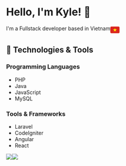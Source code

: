 # Hello, I'm Kyle! 👋

 <div style="display: flex;">
 <span>I'm a Fullstack developer based in Vietnam</span>
  <img align=bottom src="https://raw.githubusercontent.com/phieule2024/phieule2024/5b25793793916496c3a5cb913232f1a8d2389d98/vn-icon.svg" alt="flag" height="25px" style"vertical-align: bottom;">
</div>

## 🔧 Technologies & Tools

### Programming Languages

- PHP
- Java
- JavaScript
- MySQL

### Tools & Frameworks

- Laravel
- CodeIgniter
- Angular
- React
<div align="center">
  <div style="display: flex;">
    <img src="https://github-readme-stats.vercel.app/api/top-langs/?username=anuraghazra&layout=compact&show_icons=true&title_color=ffffff&icon_color=34abeb&text_color=daf7dc&bg_color=151515" style="vertical-align: top;" />
    <img src="https://github-readme-stats.vercel.app/api?username=anuraghazra&show_icons=true&title_color=ffffff&icon_color=34abeb&text_color=daf7dc&bg_color=151515" />
  </div>
</div>
